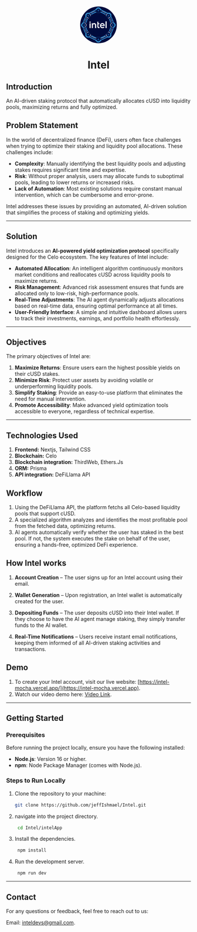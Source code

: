 <p align="center">
  <img src="./intelLogo.png" alt="logo" width="100" style="border-radius: 50%;">
</p>
<h1 align="center">Intel</h1>

## Introduction
An AI-driven staking protocol that automatically allocates cUSD into liquidity pools, maximizing returns and fully optimized.

## Problem Statement

In the world of decentralized finance (DeFi), users often face challenges when trying to optimize their staking and liquidity pool allocations. These challenges include:
- **Complexity**: Manually identifying the best liquidity pools and adjusting stakes requires significant time and expertise.
- **Risk**: Without proper analysis, users may allocate funds to suboptimal pools, leading to lower returns or increased risks.
- **Lack of Automation**: Most existing solutions require constant manual intervention, which can be cumbersome and error-prone.

Intel addresses these issues by providing an automated, AI-driven solution that simplifies the process of staking and optimizing yields.

---

## Solution

Intel introduces an **AI-powered yield optimization protocol** specifically designed for the Celo ecosystem. The key features of Intel include:
- **Automated Allocation**: An intelligent algorithm continuously monitors market conditions and reallocates cUSD across liquidity pools to maximize returns.
- **Risk Management**: Advanced risk assessment ensures that funds are allocated only to low-risk, high-performance pools.
- **Real-Time Adjustments**: The AI agent dynamically adjusts allocations based on real-time data, ensuring optimal performance at all times.
- **User-Friendly Interface**: A simple and intuitive dashboard allows users to track their investments, earnings, and portfolio health effortlessly.

---

## Objectives

The primary objectives of Intel are:
1. **Maximize Returns**: Ensure users earn the highest possible yields on their cUSD stakes.
2. **Minimize Risk**: Protect user assets by avoiding volatile or underperforming liquidity pools.
3. **Simplify Staking**: Provide an easy-to-use platform that eliminates the need for manual intervention.
4. **Promote Accessibility**: Make advanced yield optimization tools accessible to everyone, regardless of technical expertise.

---

## Technologies Used

 1. **Frontend:** Nextjs, Tailwind CSS
 2. **Blockchain:** Celo
 3. **Blockchain integration:** ThirdWeb, Ethers.Js
 4. **ORM:** Prisma
 5. **API integration:** DeFiLlama API

## Workflow

1. Using the DeFiLlama API, the platform fetchs all Celo-based liquidity pools that support cUSD.
2.  A specialized algorithm analyzes and identifies the most profitable pool from the fetched data, optimizing returns.
3.  AI agents automatically verify whether the user has staked in the best pool. If not, the system executes the stake on behalf of the user, ensuring a hands-free, optimized DeFi experience.

## How Intel works

1. **Account Creation** – The user signs up for an Intel account using their email.

2. **Wallet Generation** – Upon registration, an Intel wallet is automatically created for the user.

3. **Depositing Funds** – The user deposits cUSD into their Intel wallet. If they choose to have the AI agent manage staking, they simply transfer funds to the AI wallet.

4. **Real-Time Notifications** – Users receive instant email notifications, keeping them informed of all AI-driven staking activities and transactions.

## Demo
1. To create your Intel account, visit our live website: [https://intel-mocha.vercel.app/](https://intel-mocha.vercel.app).
2. Watch our video demo here: [Video Link](https://www.loom.com/share/d11d0b493d004c4bb009d7c96f5d9278?sid=8a174ba1-2d7b-4261-ab50-d22cec87ccd9).

---

## Getting Started

### Prerequisites
Before running the project locally, ensure you have the following installed:

- **Node.js**: Version 16 or higher.
- **npm**: Node Package Manager (comes with Node.js).

### Steps to Run Locally
1. Clone the repository to your machine:

   ```bash
   git clone https://github.com/jeffIshmael/Intel.git  

     ```
2. navigate into the project directory.

    ```bash 
     cd Intel/intelApp

     ```

3. Install the dependencies.

    ```bash  
     npm install 

     ```

4. Run the development server.

    ```bash 
     npm run dev 

     ```
---

## Contact
For any questions or feedback, feel free to reach out to us:

Email: [inteldevs@gmail.com](jeffianmuchiri24@gmail.com).